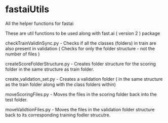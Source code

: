 # fastaiUtils
All the helper functions for fastai

These are util functions to be used along with fast.ai ( version 2 ) package

checkTrainValidInSync.py  - Checks if all the classes (folders) in train are also present in validation  ( Checks for only the folder structure - not the number of files )


createScoreFolderStructure.py - Creates folder structure for the scoring folder in the same structure as train folder.


create_validation_set.py  - Creates a validation folder ( in the same structure as the train folder along with the class folders within) 


moveScoringFiles.py  - Moves the files in the scoring folder back into the test folder. 


moveValidtionFiles.py  - Moves the files in the validation folder structure back to its corresponding training fodler strucutre.






